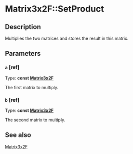 # Matrix3x2F::SetProduct

## Description

Multiplies the two matrices and stores the result in this matrix.

## Parameters

### `a` [ref]

Type: **const [Matrix3x2F](https://learn.microsoft.com/windows/desktop/api/d2d1helper/nl-d2d1helper-matrix3x2f)**

The first matrix to multiply.

### `b` [ref]

Type: **const [Matrix3x2F](https://learn.microsoft.com/windows/desktop/api/d2d1helper/nl-d2d1helper-matrix3x2f)**

The second matrix to multiply.

## See also

[Matrix3x2F](https://learn.microsoft.com/windows/desktop/api/d2d1helper/nl-d2d1helper-matrix3x2f)